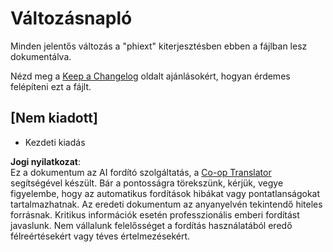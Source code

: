 <!--
CO_OP_TRANSLATOR_METADATA:
{
  "original_hash": "bd0afcb627d5754038537758315cbad7",
  "translation_date": "2025-07-16T17:26:11+00:00",
  "source_file": "code/09.UpdateSamples/Aug/vscode/phiext/CHANGELOG.md",
  "language_code": "hu"
}
-->
# Változásnapló

Minden jelentős változás a "phiext" kiterjesztésben ebben a fájlban lesz dokumentálva.

Nézd meg a [Keep a Changelog](http://keepachangelog.com/) oldalt ajánlásokért, hogyan érdemes felépíteni ezt a fájlt.

## [Nem kiadott]

- Kezdeti kiadás

**Jogi nyilatkozat**:  
Ez a dokumentum az AI fordító szolgáltatás, a [Co-op Translator](https://github.com/Azure/co-op-translator) segítségével készült. Bár a pontosságra törekszünk, kérjük, vegye figyelembe, hogy az automatikus fordítások hibákat vagy pontatlanságokat tartalmazhatnak. Az eredeti dokumentum az anyanyelvén tekintendő hiteles forrásnak. Kritikus információk esetén professzionális emberi fordítást javaslunk. Nem vállalunk felelősséget a fordítás használatából eredő félreértésekért vagy téves értelmezésekért.